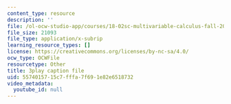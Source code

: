 ```yaml
---
content_type: resource
description: ''
file: /ol-ocw-studio-app/courses/18-02sc-multivariable-calculus-fall-2010/5574015715c7fffa7f691e82e6518732_YWvBaLokEJY.srt
file_size: 21093
file_type: application/x-subrip
learning_resource_types: []
license: https://creativecommons.org/licenses/by-nc-sa/4.0/
ocw_type: OCWFile
resourcetype: Other
title: 3play caption file
uid: 55740157-15c7-fffa-7f69-1e82e6518732
video_metadata:
  youtube_id: null
---
```

